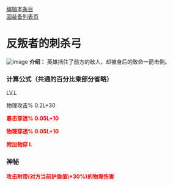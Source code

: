 [编辑本条目](https://github.com/GuguTown/Wiki/edit/main/equip/反叛者的刺杀弓.md)   
[回装备列表页](index.html) 
# 反叛者的刺杀弓
![image](https://user-images.githubusercontent.com/35645329/193961686-b73a4681-aaf1-4815-befc-729b971a0383.png) **介绍：** 英雄挡住了前方的敌人，却被身后的致命一箭击倒。   
### 计算公式（共通的百分比乘部分省略）
LV.L   

物理攻击% 0.2L+30   

<p><font color="#FF0000"><b>暴击穿透% 0.05L+10</b></font></p>   

<p><font color="#FF0000"><b>物理穿透% 0.05L+10</b></font></p>     

<p><font color="#FF0000"><b>附加物穿 L</b></font></p>     

### 神秘
<p><font color="#FF0000"><b>攻击附带(对方当前护盾值\*30%)的物理伤害</b></font></p> 

